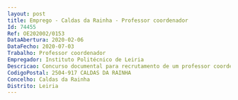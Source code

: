 ```yaml
--- 
layout: post
title: Emprego - Caldas da Rainha - Professor coordenador
Id: 74455
Ref: OE202002/0153
DataAbertura: 2020-02-06
DataFecho: 2020-07-03
Trabalho: Professor coordenador
Empregador: Instituto Politécnico de Leiria
Descricao: Concurso documental para recrutamento de um professor coordenador, na modalidade de contrato de trabalho em funções públicas por tempo indeterminado, para a área disciplinar de Ciência e Engenharia dos Materiais   Cerâmica e Vidro, da Escola Superior de Artes e Design do Instituto Politécnico de Leiria
CodigoPostal: 2504-917 CALDAS DA RAINHA
Concelho: Caldas da Rainha
Distrito: Leiria
--- 
```


